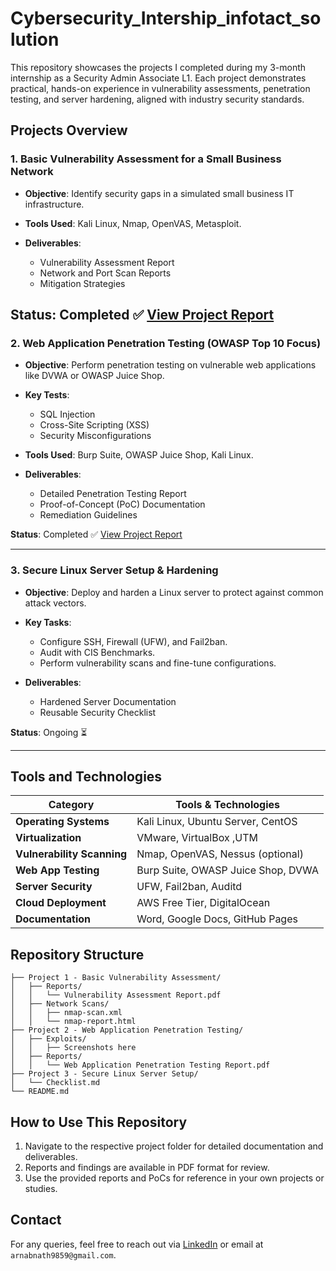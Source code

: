# Cybersecurity_Intership_infotact_solution

This repository showcases the projects I completed during my 3-month internship as a Security Admin Associate L1.
Each project demonstrates practical, hands-on experience in vulnerability assessments, penetration testing, and server hardening, aligned with industry security standards.
## Projects Overview

### 1. **Basic Vulnerability Assessment for a Small Business Network**

* **Objective**: Identify security gaps in a simulated small business IT infrastructure.
* **Tools Used**: Kali Linux, Nmap, OpenVAS, Metasploit.
* **Deliverables**:

  * Vulnerability Assessment Report
  * Network and Port Scan Reports
  * Mitigation Strategies

**Status**: Completed ✅
[View Project Report](https://github.com/ArnabNath11/Cybersecurity_Intership_infotact_solution/blob/main/Infotact-Internship-Projects/Project%201%20-%20Basic%20Vulnerability%20Assessment/Reports/project%201%20-%20basic%20vulnerability%20report.pdf)
---

### 2. **Web Application Penetration Testing (OWASP Top 10 Focus)**

* **Objective**: Perform penetration testing on vulnerable web applications like DVWA or OWASP Juice Shop.
* **Key Tests**:

  * SQL Injection
  * Cross-Site Scripting (XSS)
  * Security Misconfigurations
* **Tools Used**: Burp Suite, OWASP Juice Shop, Kali Linux.
* **Deliverables**:

  * Detailed Penetration Testing Report
  * Proof-of-Concept (PoC) Documentation
  * Remediation Guidelines

**Status**: Completed ✅
[View Project Report](https://github.com/ArnabNath11/Cybersecurity_Intership_infotact_solution/blob/main/Infotact-Internship-Projects/Project%202%20-%20Web%20Application%20Penetration%20Testing/Report/web%20application%20project%202%20final%20report.pdf)


---

### 3. **Secure Linux Server Setup & Hardening**

* **Objective**: Deploy and harden a Linux server to protect against common attack vectors.
* **Key Tasks**:

  * Configure SSH, Firewall (UFW), and Fail2ban.
  * Audit with CIS Benchmarks.
  * Perform vulnerability scans and fine-tune configurations.
* **Deliverables**:

  * Hardened Server Documentation
  * Reusable Security Checklist

**Status**: Ongoing ⏳

---

## Tools and Technologies

| Category                   | Tools & Technologies               |
| -------------------------- | ---------------------------------- |
| **Operating Systems**      | Kali Linux, Ubuntu Server, CentOS  |
| **Virtualization**         | VMware, VirtualBox ,UTM                |
| **Vulnerability Scanning** | Nmap, OpenVAS, Nessus (optional)   |
| **Web App Testing**        | Burp Suite, OWASP Juice Shop, DVWA |
| **Server Security**        | UFW, Fail2ban, Auditd              |
| **Cloud Deployment**       | AWS Free Tier, DigitalOcean        |
| **Documentation**          | Word, Google Docs, GitHub Pages    |

## Repository Structure

```plaintext
├── Project 1 - Basic Vulnerability Assessment/
│   ├── Reports/
│   │   └── Vulnerability Assessment Report.pdf
│   ├── Network Scans/
│   │   ├── nmap-scan.xml
│   │   └── nmap-report.html
├── Project 2 - Web Application Penetration Testing/
│   ├── Exploits/
│   │   ├── Screenshots here
│   ├── Reports/
│   │   └── Web Application Penetration Testing Report.pdf
├── Project 3 - Secure Linux Server Setup/
│   └── Checklist.md
└── README.md
```

## How to Use This Repository

1. Navigate to the respective project folder for detailed documentation and deliverables.
2. Reports and findings are available in PDF format for review.
3. Use the provided reports and PoCs for reference in your own projects or studies.

## Contact

For any queries, feel free to reach out via [LinkedIn](httpswww.linkedin.com/in/arnab-nath-87a17a278)
 or email at `arnabnath9859@gmail.com`.


